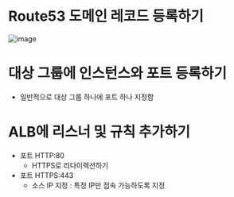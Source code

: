 # Route53 도메인 레코드 등록하기
![image](https://github.com/chomming/aws-tomcat/assets/81208053/22185d78-61cb-4fd8-86c3-83f542a86d1a)

# 대상 그룹에 인스턴스와 포트 등록하기
- 일반적으로 대상 그룹 하나에 포트 하나 지정함

# ALB에 리스너 및 규칙 추가하기
- 포트 HTTP:80
  - HTTPS로 리다이렉션하기
- 포트 HTTPS:443
  - 소스 IP 지정 : 특정 IP만 접속 가능하도록 지정
